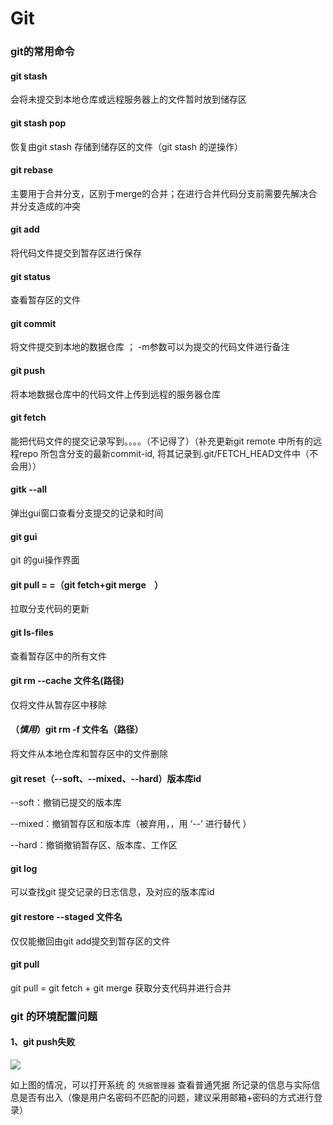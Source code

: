 # Git

### git的常用命令

#### git stash

会将未提交到本地仓库或远程服务器上的文件暂时放到储存区

#### git stash pop

 恢复由git stash 存储到储存区的文件（git stash 的逆操作）

#### git rebase

主要用于合并分支，区别于merge的合并；在进行合并代码分支前需要先解决合并分支造成的冲突

#### git add

将代码文件提交到暂存区进行保存

#### git status

查看暂存区的文件

#### git  commit

将文件提交到本地的数据仓库   ； -m参数可以为提交的代码文件进行备注

#### git push

将本地数据仓库中的代码文件上传到远程的服务器仓库

#### git fetch

能把代码文件的提交记录写到。。。。（不记得了）（补充更新git remote 中所有的远程repo 所包含分支的最新commit-id, 将其记录到.git/FETCH_HEAD文件中（不会用））

#### gitk --all

弹出gui窗口查看分支提交的记录和时间

#### git gui

git 的gui操作界面

#### git pull = =（git fetch+git merge    ）

拉取分支代码的更新

#### git ls-files

查看暂存区中的所有文件

#### git rm --cache 文件名(路径)

仅将文件从暂存区中移除

#### （***慎用***）git rm -f 文件名（路径）

将文件从本地仓库和暂存区中的文件删除

#### git reset（--soft、--mixed、--hard）版本库id

--soft：撤销已提交的版本库

--mixed：撤销暂存区和版本库（被弃用，，用 ‘--’ 进行替代 ）

--hard：撤销撤销暂存区、版本库、工作区

#### git log

可以查找git 提交记录的日志信息，及对应的版本库id

#### git restore --staged 文件名

仅仅能撤回由git add提交到暂存区的文件

#### git pull

git pull = git fetch + git merge 获取分支代码并进行合并

### git 的环境配置问题

#### 1、git push失败

![](C:\Users\gollum\AppData\Roaming\marktext\images\2022-06-28-13-45-25-image.png)

如上图的情况，可以打开系统 的 `凭据管理器` 查看普通凭据 所记录的信息与实际信息是否有出入（像是用户名密码不匹配的问题，建议采用邮箱+密码的方式进行登录）

#### 
